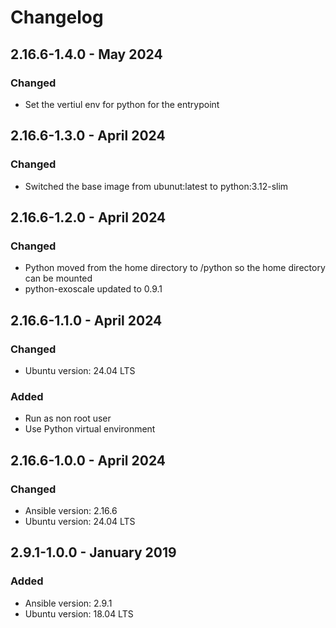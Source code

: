 # Changelog

## 2.16.6-1.4.0 - May 2024

### Changed
* Set the vertiul env for python for the entrypoint

## 2.16.6-1.3.0 - April 2024

### Changed
* Switched the base image from ubunut:latest to python:3.12-slim 

## 2.16.6-1.2.0 - April 2024

### Changed
* Python moved from the home directory to /python so the home directory can be mounted
* python-exoscale updated to 0.9.1 

## 2.16.6-1.1.0 - April 2024

### Changed
* Ubuntu version: 24.04 LTS

### Added
* Run as non root user
* Use Python virtual environment

## 2.16.6-1.0.0 - April 2024

### Changed
* Ansible version: 2.16.6
* Ubuntu version: 24.04 LTS

## 2.9.1-1.0.0 -  January 2019 

### Added
* Ansible version: 2.9.1
* Ubuntu version: 18.04 LTS
